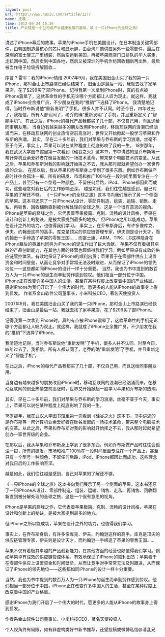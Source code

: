 ```yaml
---
layout: post
url: https://www.huxiu.com/article/1277
name: 虎嗅
time: 2012-06-24 15:16
title: 产业链是一个公司或产业健康发展的基础，读《一只iPhone的全球之旅》
---
```

讲述了iPhone幕后的故事。苹果的iPhone手机在美国设计，在日本制造关键零部件，由韩国制造最核心的芯片和显示屏，由台湾厂商供应另外一些零部件，最后在深圳的富士康工厂里组装，然后空运到美国，再被苹果商店门口排队的华人买走，走私回中国，然后卖到中国各地，然后又被深圳的手机作坊回收翻新再出售，最后被当作电子垃圾拆解回收…

序言 ? 雷军：我的iPhone情结 2007年9月，我在美国旧金山买了我的第一只iPhone，那时金山上市路演已经快结束了，旧金山是最后一站，我就去找了家苹果店，花了$299买了部iPhone。 记得我第一次拿到iPhone时，真的有点被iPhone震晕了，这款革命性的手机无论哪个方面都让人叹为观止。就这样，我就成了iPhone业余推广员，不少朋友在我的“推销”下选择了iPhone。 我清楚地记得，当时乔布斯说他“重新发明”了手机，很多人并不认同。时至今日，四年过去了，我相信，所有人都认同了，老乔的确“重新发明”了手机，并且重新定义了“智能手机”。 在此之后，iPhone的每代产品我都买了几十部，不仅自己用，而且送给同事朋友用。 当身边有越来越多的朋友改用iPhone时，移动互联网的浪潮已经汹涌而来，在移动互联网的创业热情空前高涨时，世界又开始掀起一股学习苹果和乔布斯的热潮。 其实，早在二十多年前，我们对苹果与乔布斯的学习浪潮，丝毫不亚于今天，事实上，苹果可以说在某种程度上彻底影响了我的一生。 18岁那年，我在武汉大学图书馆里第一次看到《硅谷之火》这本书，书中讲述的是乔布斯等一帮计算机业余爱好者在硅谷发起的一场技术革命，带来整个电脑技术的变革。从此之后，苹果和乔布斯对我的影响就开始挥之不去，我从那时起就希望创办一家世界级的企业。 在那以后，我从苹果和乔布斯身上学到了很多东西。例如乔布斯做产品时往往会孤注一掷，所有的研发、市场和推广100％在一段时间里面专注在一个产品上，甚至只有一个型号一种颜色，不留任何后路，iPod、iPhone都因此而成功，这些理念对我日后的工作影响至深。 越是如此，我们往往越是感到，自己对苹果的了解还不够。 《一只iPhone的全球之旅》这本书向我们展示了另一个侧面的苹果。这本书还原了一只iPhone从设计、零部件制造、组装、运输、销售、走私、再销售、回收翻新直到被分解处理的全球之旅，这是一个很有意思的视角。 iPhone是苹果的巅峰之作，它代表着苹果极简、克制、流畅的设计风格，苹果在设计和创新上的秘诀，是被大家提到最多的地方。 但iPhone之所以能成功，苹果在设计之外的功力，也值得我们学习。 事实上，在乔布斯身后，有许多像库克、伊夫、约翰逊这样的高手。库克是顶尖的供应链管理专家，伊夫则是设计天才，而约翰逊一手缔造了苹果的零售王国…… 而富士康、ARM、TPK、LG这样隐身在iPhone幕后的英雄也同样为iPhone的诞生作出了巨大贡献。 苹果不仅有着极其卓越的产品创新能力，在其他方面的经营也颇值得我们学习。例如苹果卓有成效的供应链管控体系，有效地保证了iPhone的顺利出货；苹果善于在零部件供应上设置资金和时间壁垒，从而让竞争对手常常无法及时跟进，从而保证了iPhone的领先地位——这些都如同iPhone的设计一样十分重要。 当然，我也为书中提到的数百万人为一只iPhone的诞生而辛勤劳作感到惊叹。他们相当一部分位于中国，iPhone正在改变许多中国人的生活，甚至在某种程度上改变着中国的产业格局。 感谢iPhone为我们开启了一个伟大的时代，愿更多的人能从iPhone的故事身上得到启发。 作者系金山软件公司董事长，小米科技CEO，著名天使投资人

2007年9月，我在美国旧金山买了我的第一只iPhone，那时金山上市路演已经快结束了，旧金山是最后一站，我就去找了家苹果店，花了$299买了部iPhone。

记得我第一次拿到iPhone时，真的有点被iPhone震晕了，这款革命性的手机无论哪个方面都让人叹为观止。就这样，我就成了iPhone业余推广员，不少朋友在我的“推销”下选择了iPhone。

我清楚地记得，当时乔布斯说他“重新发明”了手机，很多人并不认同。时至今日，四年过去了，我相信，所有人都认同了，老乔的确“重新发明”了手机，并且重新定义了“智能手机”。

在此之后，iPhone的每代产品我都买了几十部，不仅自己用，而且送给同事朋友用。

当身边有越来越多的朋友改用iPhone时，移动互联网的浪潮已经汹涌而来，在移动互联网的创业热情空前高涨时，世界又开始掀起一股学习苹果和乔布斯的热潮。

其实，早在二十多年前，我们对苹果与乔布斯的学习浪潮，丝毫不亚于今天，事实上，苹果可以说在某种程度上彻底影响了我的一生。

18岁那年，我在武汉大学图书馆里第一次看到《硅谷之火》这本书，书中讲述的是乔布斯等一帮计算机业余爱好者在硅谷发起的一场技术革命，带来整个电脑技术的变革。从此之后，苹果和乔布斯对我的影响就开始挥之不去，我从那时起就希望创办一家世界级的企业。

在那以后，我从苹果和乔布斯身上学到了很多东西。例如乔布斯做产品时往往会孤注一掷，所有的研发、市场和推广100％在一段时间里面专注在一个产品上，甚至只有一个型号一种颜色，不留任何后路，iPod、iPhone都因此而成功，这些理念对我日后的工作影响至深。

越是如此，我们往往越是感到，自己对苹果的了解还不够。

《一只iPhone的全球之旅》这本书向我们展示了另一个侧面的苹果。这本书还原了一只iPhone从设计、零部件制造、组装、运输、销售、走私、再销售、回收翻新直到被分解处理的全球之旅，这是一个很有意思的视角。

iPhone是苹果的巅峰之作，它代表着苹果极简、克制、流畅的设计风格，苹果在设计和创新上的秘诀，是被大家提到最多的地方。

但iPhone之所以能成功，苹果在设计之外的功力，也值得我们学习。

事实上，在乔布斯身后，有许多像库克、伊夫、约翰逊这样的高手。库克是顶尖的供应链管理专家，伊夫则是设计天才，而约翰逊一手缔造了苹果的零售王国……

苹果不仅有着极其卓越的产品创新能力，在其他方面的经营也颇值得我们学习。例如苹果卓有成效的供应链管控体系，有效地保证了iPhone的顺利出货；苹果善于在零部件供应上设置资金和时间壁垒，从而让竞争对手常常无法及时跟进，从而保证了iPhone的领先地位——这些都如同iPhone的设计一样十分重要。

当然，我也为书中提到的数百万人为一只iPhone的诞生而辛勤劳作感到惊叹。他们相当一部分位于中国，iPhone正在改变许多中国人的生活，甚至在某种程度上改变着中国的产业格局。

感谢iPhone为我们开启了一个伟大的时代，愿更多的人能从iPhone的故事身上得到启发。

作者系金山软件公司董事长，小米科技CEO，著名天使投资人

个人视角终有局限，如有非虚构类好书新书推荐，还望投稿或微博私信@潘乱兄

